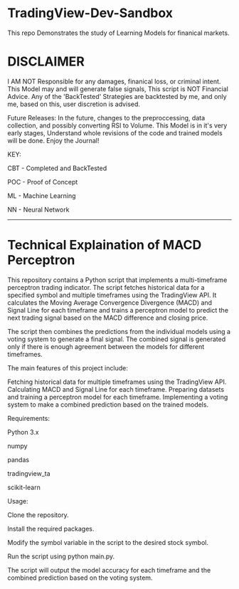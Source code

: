 # TradingView-Dev-Sandbox
This repo Demonstrates the study of Learning Models for finanical markets.

# DISCLAIMER
I AM NOT Responsible for any damages, finanical loss, or criminal intent.
This Model may and will generate false signals, This script is NOT Financial Advice. Any of the 'BackTested' Strategies are backtested by me, and only me, based on this, user discretion is advised.

Future Releases:
In the future, changes to the preproccessing, data collection, and possibly converting RSI to Volume. This Model is in it's very early stages, Understand whole revisions of the code and trained models will be done. Enjoy the Journal!


KEY:

CBT - Completed and BackTested

POC - Proof of Concept

ML - Machine Learning

NN - Neural Network


-----------------------------------------------------------------------
# Technical Explaination of MACD Perceptron

This repository contains a Python script that implements a multi-timeframe perceptron trading indicator. The script fetches historical data for a specified symbol and multiple timeframes using the TradingView API. It calculates the Moving Average Convergence Divergence (MACD) and Signal Line for each timeframe and trains a perceptron model to predict the next trading signal based on the MACD difference and closing price.

The script then combines the predictions from the individual models using a voting system to generate a final signal. The combined signal is generated only if there is enough agreement between the models for different timeframes.

The main features of this project include:

Fetching historical data for multiple timeframes using the TradingView API.
Calculating MACD and Signal Line for each timeframe.
Preparing datasets and training a perceptron model for each timeframe.
Implementing a voting system to make a combined prediction based on the trained models.

Requirements:

Python 3.x

numpy

pandas

tradingview_ta

scikit-learn

Usage:

Clone the repository.

Install the required packages.

Modify the symbol variable in the script to the desired stock symbol.

Run the script using python main.py.

The script will output the model accuracy for each timeframe and the combined prediction based on the voting system.
